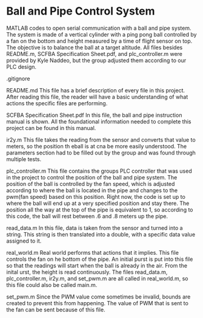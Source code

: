 # Ball and Pipe Control System
MATLAB codes to open serial communication with a ball and pipe system. The system is made of a vertical cylinder with a ping pong ball controlled by a fan on the bottom and height measured by a time of flight sensor on top. The objective is to balance the ball at a target altitude. All files besides README.m, SCFBA Specification Sheet.pdf, and plc_controller.m were provided by Kyle Naddeo, but the group adjusted them according to our PLC design.

.gitignore

README.md
This file has a brief description of every file in this project. After reading this file, the reader will have a basic understanding of what actions the specific files are performing.

SCFBA Specification Sheet.pdf
In this file, the ball and pipe instruction manual is shown. All the foundational information needed to complete this project can be found in this manual.

ir2y.m
This file takes the reading from the sensor and converts that value to meters, so the position th eball is at cna be more easily understood. The parameters section had to be filled out by the group and was found through multiple tests.

plc_controller.m
This file contains the groups PLC controller that was used in the project to control the position of the ball and pipe system. The position of the ball is controlled by the fan speed, which is adjusted according to where the ball is located in the pipe and changes to the pwm(fan speed) based on this position. Right now, the code is set up to where the ball will end up at a very specified position and stay there. The position all the way at the top of the pipe is equivalent to 1, so according to this code, the ball will rest between .6 and .8 meters up the pipe.

read_data.m
In this file, data is taken from the sensor and turned into a string. This string is then translated into a double, with a specific data value assigned to it.

real_world.m
Real world performs that actions that it implies. This file controls the fan on he bottom of the pipe. An initial purst is put into this file so that the readings will start when the ball is already in the air. From the inital urst, the height is read continuously. The files read_data.m, plc_controller.m, ir2y.m, and set_pwm.m are all called in real_world.m, so this file could also be called main.m.

set_pwm.m
Since the PWM value come sometimes be invalid, bounds are created to prevent this from happening. The value of PWM that is sent to the fan can be sent because of this file.
